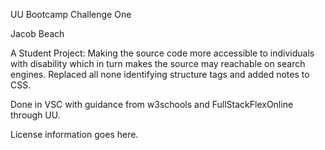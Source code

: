 UU Bootcamp Challenge One

Jacob Beach 

A Student Project: Making the source code more accessible to individuals with disability which in turn makes the source may reachable on search engines. Replaced all none identifying structure tags and added notes to CSS. 

Done in VSC with guidance from w3schools and FullStackFlexOnline through UU. 

License information goes here. 